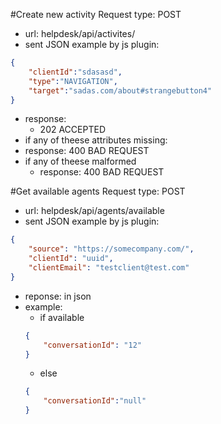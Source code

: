 #Create new activity
Request type: POST
 - url: helpdesk/api/activites/
 - sent JSON example by js plugin:
```json
{
    "clientId":"sdasasd",
    "type":"NAVIGATION",
    "target":"sadas.com/about#strangebutton4"
}
```
 - response:
   - 202 ACCEPTED
 - if any of theese attributes missing:
  - response: 400 BAD REQUEST
 - if any of theese malformed
    - response: 400 BAD REQUEST

#Get available agents
Request type: POST
 - url: helpdesk/api/agents/available
 - sent JSON example by js plugin:
```json
{
    "source": "https://somecompany.com/",
    "clientId": "uuid",
    "clientEmail": "testclient@test.com"
}
```
 - reponse: in json
 - example:
 	 - if available
    ```json
    {
        "conversationId": "12"
    }
    ```
   - else
    ```json
    {
    	"conversationId":"null"
    }
    ```